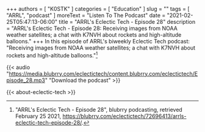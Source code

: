 +++
authors = [ "K0STK" ]
categories = [ "Education" ]
slug = ""
tags = [ "ARRL", "podcast" ]
moreText = "Listen To The Podcast"
date = "2021-02-25T05:47:13-06:00"
title = "ARRL's Eclectic Tech - Episode 28"
description = "ARRL's Eclectic Tech - Episode 28: Receiving images from NOAA weather satellites; a chat with K7NVH about rockets and high-altitude balloons."
+++
In this episode of ARRL's biweekly Eclectic Tech podcast: "Receiving images from NOAA weather satellites; a chat with K7NVH about rockets and high-altitude balloons."[^1]

[^1]: "ARRL's Eclectic Tech - Episode 28", blubrry podcasting, retrieved February 25 2021, https://blubrry.com/eclectictech/72696413/arrls-eclectic-tech-episode-28/.

<!--more-->

{{< audio "https://media.blubrry.com/eclectictech/content.blubrry.com/eclectictech/Episode_28.mp3" "Download the podcast" >}}

{{< about-eclectic-tech >}}
